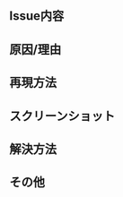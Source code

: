 ## Issue内容

<!--
簡潔にPRの内容をまとめる。

例）
- hogehogeのバグ
-->

## 原因/理由

<!--
Issueの理由や目的を書く。
関連するissueやURL等があればリンクを貼る。
closeなのかrefなのかも合わせて記述。

例）
- hogehoge ref #1
-->

## 再現方法

<!--
再現手順やURLを記述。
質問がなくても確認が出来るようにする。
周知のレベルのものは不要。
-->

## スクリーンショット

<!--
キャプチャの有無で、何をどう確認するのかの理解が全然違うので、出来るだけキャプチャを添付。
-->

## 解決方法

<!--
解決方法案等が判明していれば記述
-->

## その他

<!--
確認してほしいことや、気になっていることなど、その他何かアレば記述。
-->
